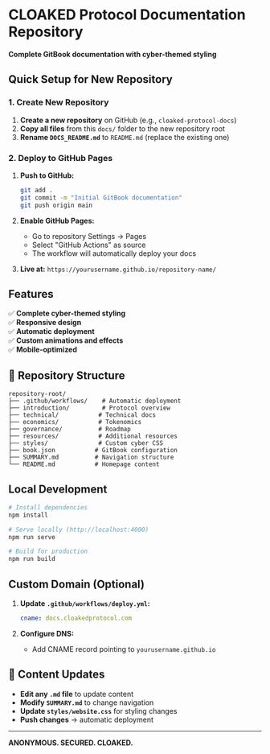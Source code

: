 # CLOAKED Protocol Documentation Repository

**Complete GitBook documentation with cyber-themed styling**

## Quick Setup for New Repository

### 1. Create New Repository
1. **Create a new repository** on GitHub (e.g., `cloaked-protocol-docs`)
2. **Copy all files** from this `docs/` folder to the new repository root
3. **Rename `DOCS_README.md`** to `README.md` (replace the existing one)

### 2. Deploy to GitHub Pages
1. **Push to GitHub:**
   ```bash
   git add .
   git commit -m "Initial GitBook documentation"
   git push origin main
   ```

2. **Enable GitHub Pages:**
   - Go to repository Settings → Pages
   - Select "GitHub Actions" as source
   - The workflow will automatically deploy your docs

3. **Live at:** `https://yourusername.github.io/repository-name/`

## Features

✅ **Complete cyber-themed styling**  
✅ **Responsive design**  
✅ **Automatic deployment**  
✅ **Custom animations and effects**  
✅ **Mobile-optimized**  

## 📁 Repository Structure

```
repository-root/
├── .github/workflows/    # Automatic deployment
├── introduction/         # Protocol overview
├── technical/           # Technical docs
├── economics/           # Tokenomics
├── governance/          # Roadmap
├── resources/           # Additional resources
├── styles/              # Custom cyber CSS
├── book.json           # GitBook configuration
├── SUMMARY.md          # Navigation structure
└── README.md           # Homepage content
```

## Local Development

```bash
# Install dependencies
npm install

# Serve locally (http://localhost:4000)
npm run serve

# Build for production
npm run build
```

## Custom Domain (Optional)

1. **Update `.github/workflows/deploy.yml`:**
   ```yaml
   cname: docs.cloakedprotocol.com
   ```

2. **Configure DNS:**
   - Add CNAME record pointing to `yourusername.github.io`

## 📝 Content Updates

- **Edit any `.md` file** to update content
- **Modify `SUMMARY.md`** to change navigation
- **Update `styles/website.css`** for styling changes
- **Push changes** → automatic deployment

---

**ANONYMOUS. SECURED. CLOAKED.** 